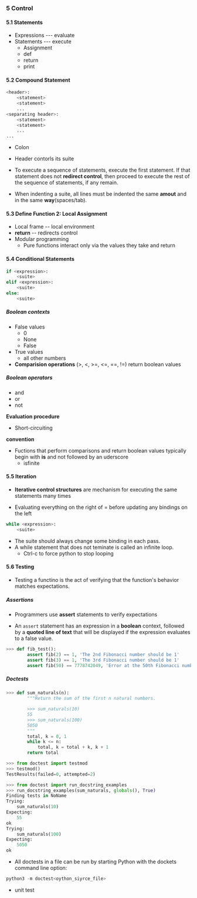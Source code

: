### 5 Control

#### 5.1 Statements

* Expressions --- evaluate
* Statements --- execute
  * Assignment
  * def
  * return
  * print

#### 5.2 Compound Statement

```Python
<header>:
    <statement>
    <statement>
    ...
<separating header>:
    <statement>
    <statement>
    ...
...
```

* Colon
* Header contorls its suite
* To execute a sequence of statements, execute the first statement. If that statement does not **redirect control**, then proceed to execute the rest of the sequence of statements, if any remain.

* When indenting a suite, all lines must be indented the same **amout** and in the same **way**(spaces/tab).

#### 5.3 Define Function 2: Local Assignment

* Local frame -- local environment
* **return** -- redirects control
* Modular programming
  * Pure functions interact only via the values they take and return

#### 5.4 Conditional Statements

```python
if <expression>:
    <suite>
elif <expression>:
    <suite>
else:
    <suite>
```

##### Boolean contexts

* False values
  * 0
  * None
  * False
* True values
  * all other numbers
* **Comparision operations** (\>, <, >=, <=, ==, !=) return boolean values

##### Boolean operators

* and
* or
* not

**Evaluation procedure**

* Short-circuiting

**convention**

* Fuctions that perform comparisons and return boolean values typically begin with **is** and not followed by an uderscore
  * isfinite

#### 5.5 Iteration

* **Iterative control structures** are mechanism for executing the same statements many times

* Evaluating everything on the right of = before updating any bindings on the left

```python
while <expression>:
    <suite>
```

* The suite should always change some binding in each pass.
* A while statement that does not teminate is called an infinite loop.
  * Ctrl-c to force python to stop looping

#### 5.6 Testing

* Testing a functino is the act of verifying that the function's behavior matches expectations.

##### Assertions

* Programmers use **assert** statements to verify expectations

* An `assert` statement has an expression in a **boolean** context, followed by a **quoted line of text** that will be displayed if the expression evaluates to a false value.

```python
>>> def fib_test():
        assert fib(2) == 1, 'The 2nd Fibonacci number should be 1'
        assert fib(3) == 1, 'The 3rd Fibonacci number should be 1'
        assert fib(50) == 7778742049, 'Error at the 50th Fibonacci number'
```

##### Doctests

```python
>>> def sum_naturals(n):
        """Return the sum of the first n natural numbers.

        >>> sum_naturals(10)
        55
        >>> sum_naturals(100)
        5050
        """
        total, k = 0, 1
        while k <= n:
            total, k = total + k, k + 1
        return total
```

```python
>>> from doctest import testmod
>>> testmod()
TestResults(failed=0, attempted=2)
```

```python
>>> from doctest import run_docstring_examples
>>> run_docstring_examples(sum_naturals, globals(), True)
Finding tests in NoName
Trying:
    sum_naturals(10)
Expecting:
    55
ok
Trying:
    sum_naturals(100)
Expecting:
    5050
ok
```

* All doctests in a file can be run by starting Python with the dockets command line option:

```python
python3 -m doctest<oython_siyrce_file>
```

* unit test